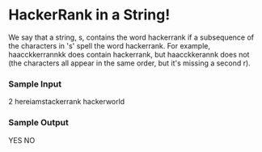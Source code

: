 # HackerRank in a String!

We say that a string, s, contains the word hackerrank if a subsequence of the characters in 's' spell the word hackerrank. For example, haacckkerrannkk does contain hackerrank, but haacckkerannk does not (the characters all appear in the same order, but it's missing a second r).

### Sample Input

   2
   hereiamstackerrank
   hackerworld

### Sample Output

   YES
   NO

